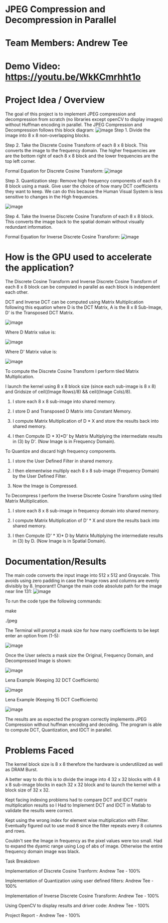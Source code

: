 # JPEG Compression and Decompression in Parallel
# Team Members: Andrew Tee
# Demo Video: https://youtu.be/WkKCmrhht1o
# Project Idea / Overview
The goal of this project is to implement JPEG compression and decompression from scratch (no libraries except openCV to display images) without Huffman encoding in parallel. 
The JPEG Compression and Decompression follows this block diagram:
![image](https://github.com/atee001/CUDA_JPEG/assets/80326381/84dfd51c-5b03-4227-b622-96c7b590df3e)
Step 1. Divide the image into 8 x 8 non-overlapping blocks.  

Step 2. Take the Discrete Cosine Transform of each 8 x 8 block. This converts the image to the frequency domain. 
The higher frequencies are are the bottom right of each 8 x 8 block and the lower frequencies are the top left corner. 

Formal Equation for Discrete Cosine Transform:
![image](https://github.com/atee001/CUDA_JPEG/assets/80326381/2268004f-1bbd-4264-9f60-893573a43d52)

Step 3. Quantization step: Remove high frequency components of each 8 x 8 block using a mask. Give user the choice of how many DCT coefficients they want to keep.
We can do this because the Human Visual System is less sensitive to changes in the High frequencies. 

![image](https://github.com/atee001/CUDA_JPEG/assets/80326381/474044e6-9a72-439b-ab65-a90c514b10b3)

Step 4. Take the Inverse Discrete Cosine Transform of each 8 x 8 block. This converts the image back to the spatial domain without visually redundant information.

Formal Equation for Inverse Discrete Cosine Transform:
![image](https://github.com/atee001/CUDA_JPEG/assets/80326381/762603ba-e06a-4c15-8678-add4157c341f)

# How is the GPU used to accelerate the application?

The Discrete Cosine Transform and Inverse Discrete Cosine Transform of each 8 x 8 block can be computed in parallel as each block is independent each other.

DCT and Inverse DCT can be computed using Matrix Multiplication following this equation where D is the DCT Matrix, A is the 8 x 8 Sub-Image, D' is the Transposed DCT Matrix.

![image](https://github.com/atee001/CUDA_JPEG/assets/80326381/341f5d99-9973-4022-8dc3-a8e4c40e6cad)

Where D Matrix value is:

![image](https://github.com/atee001/CUDA_JPEG/assets/80326381/154f340b-8a6e-4b5e-83f4-507fec5f8777)

Where D' Matrix value is:

![image](https://github.com/atee001/CUDA_JPEG/assets/80326381/07a0d672-080e-469a-9cb7-772dcebdf7ef)

To compute the Discrete Cosine Transform I perform tiled Matrix Multiplication.

I launch the kernel using 8 x 8 block size (since each sub-image is 8 x 8) and Gridsize of ceil((Image Rows)/8) && ceil((Image Cols)/8). 

1. I store each 8 x 8 sub-image into shared memory.

2. I store D and Transposed D Matrix into Constant Memory. 

3. I compute Matrix Multiplication of D * X and store the results back into shared memory.

4. I then Compute (D * X)*D' by Matrix Multiplying the intermediate results in (3) by D'. (Now Image is in Frequency Domain).

To Quantize and discard high frequency components.

1. I store the User Defined Filter in shared memory. 

2. I then elementwise multiply each 8 x 8 sub-image (Frequency Domain) by the User Defined Filter. 

3. Now the Image is Compressed.

To Decompress I perform the Inverse Discrete Cosine Transform using tiled Matrix Multiplication. 

1. I store each 8 x 8 sub-image in frequency domain into shared memory.

2. I compute Matrix Multiplication of D' * X and store the results back into shared memory.

3. I then Compute (D' * X)* D by Matrix Multiplying the intermediate results in (3) by D. (Now Image is in Spatial Domain).

# Documentation/Results

The main code converts the input image into 512 x 512 and Grayscale. This avoids using zero padding in case the Image rows and columns are evenly divisibly by 8. 
Imporant!! Change the main code absolute path for the image near line 131:
![image](https://github.com/atee001/CUDA_JPEG/assets/80326381/39a0298d-a493-479d-8467-756cb2daa270)

To run the code type the following commands:

make

./jpeg

The Terminal will prompt a mask size for how many coefficients to be kept enter an option from (1-5):

![image](https://github.com/atee001/CUDA_JPEG/assets/80326381/eeece8bf-ae73-4220-98ed-5aa5c4953335)

Once the User selects a mask size the Original, Frequency Domain, and Decompressed Image is shown:

![image](https://github.com/atee001/CUDA_JPEG/assets/80326381/5ffbfe24-66f5-4dbc-82f4-e288f5bf3529)

Lena Example (Keeping 32 DCT Coefficients)

![image](https://github.com/atee001/CUDA_JPEG/assets/80326381/9e854a0a-5ddd-496f-8735-1d9ab677cdd2)

Lena Example (Keeping 15 DCT Coefficients)

![image](https://github.com/atee001/CUDA_JPEG/assets/80326381/d90ce593-d79a-4f99-9af5-798458c3749c)

The results are as expected the program correctly implements JPEG Compression without huffman encoding and decoding. The program is able to compute DCT, Quantization, and IDCT in parallel. 

# Problems Faced

The kernel block size is 8 x 8 therefore the hardware is underutilized as well as DRAM Burst. 

A better way to do this is to divide the image into 4 32 x 32 blocks with 4 8 x 8 sub-image blocks in each 32 x 32 block and to launch the kernel with a block size of 32 x 32. 

Kept facing indexing problems had to compare DCT and IDCT matrix multiplication results so I Had to Implement DCT and IDCT in Matlab to validate the results were correct. 

Kept using the wrong index for element wise multiplication with Filter. Eventually figured out to use mod 8 since the filter repeats every 8 columns and rows. 

Couldn't see the Image in frequency as the pixel values were too small. Had to expand the dyamic range using Log of abs of image. Otherwise the entire frequency domain image was black. 

Task	Breakdown

Implementation of Discrete Cosine Tranform: Andrew Tee - 100%

Implementation of Quantization using user defined filters: Andrew Tee - 100%

Implementation of Inverse Discrete Cosine Transform: Andrew Tee - 100%

Using OpenCV to display results and driver code: Andrew Tee - 100%

Project Report - Andrew Tee - 100%









